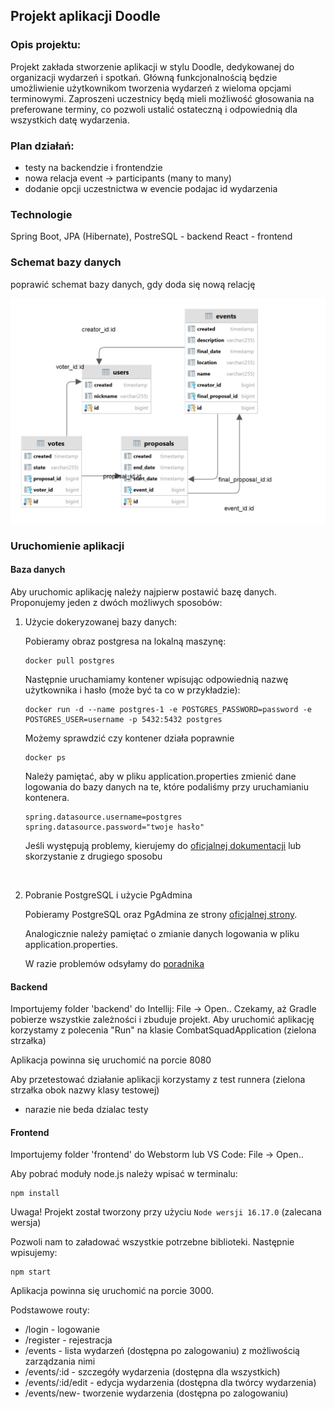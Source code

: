 ## Projekt aplikacji Doodle

### Opis projektu:

Projekt zakłada stworzenie aplikacji w stylu Doodle, dedykowanej do organizacji wydarzeń i spotkań. 
Główną funkcjonalnością będzie umożliwienie użytkownikom tworzenia wydarzeń z wieloma opcjami terminowymi. 
Zaproszeni uczestnicy będą mieli możliwość głosowania na preferowane terminy, co pozwoli ustalić ostateczną i 
odpowiednią dla wszystkich datę wydarzenia.

### Plan działań:
* testy na backendzie i frontendzie
* nowa relacja event -> participants (many to many)
* dodanie opcji uczestnictwa w evencie podajac id wydarzenia

### Technologie

Spring Boot, JPA (Hibernate), PostreSQL - backend
React - frontend

### Schemat bazy danych 

poprawić schemat bazy danych, gdy doda się nową relację

![db_diagram.jpg](assets/db_diagram.png)

### Uruchomienie aplikacji

#### Baza danych

Aby uruchomic aplikację należy najpierw postawić bazę danych. Proponujemy jeden z dwóch możliwych sposobów:

1) Użycie dokeryzowanej bazy danych:

    Pobieramy obraz postgresa na lokalną maszynę:
    
    ```
    docker pull postgres
    ```
    
    Następnie uruchamiamy kontener wpisując odpowiednią nazwę użytkownika i hasło (może być ta co w przykładzie):
    
    ```
    docker run -d --name postgres-1 -e POSTGRES_PASSWORD=password -e POSTGRES_USER=username -p 5432:5432 postgres
    ```
    
    Możemy sprawdzić czy kontener działa poprawnie
    
    ```
    docker ps
    ```
    
    Należy pamiętać, aby w pliku application.properties zmienić dane logowania do bazy danych na te, które podaliśmy przy uruchamianiu kontenera.
    
    ```properties
    spring.datasource.username=postgres
    spring.datasource.password="twoje hasło"
    ```
    
    Jeśli występują problemy, kierujemy do [oficjalnej dokumentacji](https://www.docker.com/blog/how-to-use-the-postgres-docker-official-image/) lub skorzystanie z drugiego sposobu

<br>

2) Pobranie PostgreSQL i użycie PgAdmina

    Pobieramy PostgreSQL oraz PgAdmina ze strony [oficjalnej strony](https://www.postgresql.org/download/).
    
    Analogicznie należy pamiętać o zmianie danych logowania w pliku application.properties.
    
    W razie problemów odsyłamy do [poradnika](https://www.youtube.com/watch?v=0n41UTkOBb0&ab_channel=GeekyScript)

#### Backend

Importujemy folder 'backend' do Intellij: File -> Open.. Czekamy, aż Gradle pobierze wszystkie zależności i 
zbuduje projekt. Aby uruchomić aplikację korzystamy z polecenia "Run" na klasie CombatSquadApplication (zielona strzałka)

Aplikacja powinna się uruchomić na porcie 8080

Aby przetestować działanie aplikacji korzystamy z test runnera (zielona strzałka obok nazwy klasy testowej)
- narazie nie beda dzialac testy

#### Frontend

Importujemy folder 'frontend' do Webstorm lub VS Code: File -> Open.. 

Aby pobrać moduły node.js należy wpisać w terminalu:
```
npm install
```
Uwaga! Projekt został tworzony przy użyciu `Node wersji 16.17.0` (zalecana wersja)

Pozwoli nam to załadować wszystkie potrzebne biblioteki. Następnie wpisujemy:
```
npm start
```

Aplikacja powinna się uruchomić na porcie 3000.

Podstawowe routy:
* /login - logowanie
* /register - rejestracja
* /events - lista wydarzeń (dostępna po zalogowaniu) z możliwością zarządzania nimi
* /events/:id - szczegóły wydarzenia (dostępna dla wszystkich)
* /events/:id/edit - edycja wydarzenia (dostępna dla twórcy wydarzenia)
* /events/new- tworzenie wydarzenia (dostępna po zalogowaniu)

